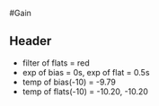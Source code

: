 #Gain

## Header

- filter of flats = red
- exp of bias = 0s, exp of flat = 0.5s
- temp of bias(-10) = -9.79
- temp of flats(-10) = -10.20, -10.20
